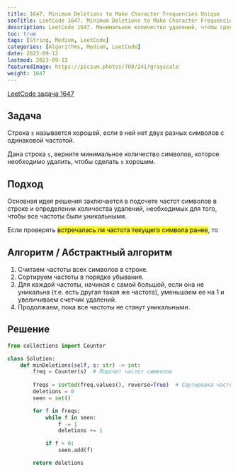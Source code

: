 ```yaml
---
title: 1647. Minimum Deletions to Make Character Frequencies Unique
seoTitle: LeetCode 1647. Minimum Deletions to Make Character Frequencies Unique | Решение на Python.
description: LeetCode 1647. Минимальное количество удалений, чтобы сделать частоты символов уникальными. Разбор задачи.
toc: true
tags: [String, Medium, LeetCode]
categories: [Algorithms, Medium, LeetCode]
date: 2023-09-12
lastmod: 2023-09-12
featuredImage: https://picsum.photos/700/241?grayscale
weight: 1647
---
```


[LeetCode задача 1647](<https://leetcode.com/problems/minimum-deletions-to-make-character-frequencies-unique/>)

## Задача

Строка `s` называется хорошей, если в ней нет двух разных символов с одинаковой частотой.

Дана строка `s`, верните минимальное количество символов, которое необходимо удалить, чтобы сделать `s` хорошим.

## Подход

Основная идея решения заключается в подсчете частот символов в строке и определении количества удалений, необходимых для того, чтобы все частоты были уникальными.

Если проверять <mark>встречалась ли частота текущего символа ранее</mark>, то

## Алгоритм / Абстрактный алгоритм

1. Считаем частоты всех символов в строке.
2. Сортируем частоты в порядке убывания.
3. Для каждой частоты, начиная с самой большой, если она не уникальна (т.е. есть другая такая же частота), уменьшаем ее на 1 и увеличиваем счетчик удалений.
4. Продолжаем, пока все частоты не станут уникальными.

## Решение

```python
from collections import Counter

class Solution:
    def minDeletions(self, s: str) -> int:
        freq = Counter(s)  # Подсчет частот символов
        
        freqs = sorted(freq.values(), reverse=True)  # Сортировка частот в порядке убывания
        deletions = 0
        seen = set()

        for f in freqs:
            while f in seen:
                f -= 1
                deletions += 1

            if f > 0:
                seen.add(f)

        return deletions
```
